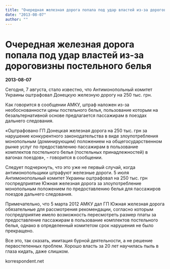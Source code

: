 ```yaml
---
title: "Очередная железная дорога попала под удар властей из-за дороговизны постельного белья"
date: "2013-08-07"
author: ""
---
```


# Очередная железная дорога попала под удар властей из-за дороговизны постельного белья

**2013-08-07** 

Сегодня, 7 августа, стало известно, что Антимонопольный комитет Украины оштрафовал Донецкую железную дорогу на 250 тыс. грн.

Как говорится в сообщении АМКУ, штраф наложен из-за необоснованности цены постельного белья, пользование которым на безальтернативной основе предлагается пассажирам в поездах дальнего следования.

«Оштрафовано ГП Донецкая железная дорога на 250 тыс. грн за нарушение конкурентного законодательства в виде злоупотребления монопольным (доминирующим) положением на общегосударственном рынке услуг по предоставлению пассажирам в пользование комплектов постельного белья (постельных принадлежностей) в вагонах поездов», - говорится в сообщении.

Следует подчеркнуть, что это уже не первый случай, когда антимонопольщики штрафуют железные дороги. 5 июля Антимонопольный комитет Украины оштрафовал на 250 тыс. грн госпредприятие Южная железная дорога за злоупотребление монопольным положением по предоставлению белья для пассажиров поездов дальнего следования.

Примечательно, что 5 марта 2012 АМКУ дал ГП Южная железная дорога обязательные для рассмотрения рекомендации, согласно которым госпредприятие имело возможность пересмотреть размер платы за предоставление пассажирам в пользование комплектов постельного белья, однако в определенный комитетом срок нарушения не было прекращено.

Все это, так сказать, имитация бурной деятельности, а не решение первостепенных проблем. Хорошо власть за 20 лет научилась пыль в глаза кидать, даже слишком.

korrespondent.net